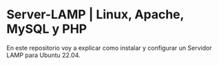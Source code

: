 # Server-LAMP | Linux, Apache, MySQL y PHP
En este repositorio voy a explicar como instalar y configurar un Servidor LAMP para Ubuntu 22.04.
